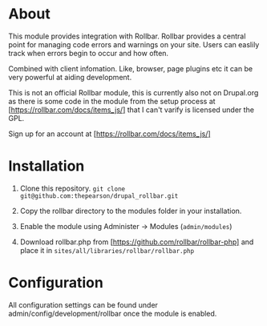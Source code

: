 About
=====

This module provides integration with Rollbar. Rollbar provides a central
point for managing code errors and warnings on your site. Users can easlily
track when errors begin to occur and how often.

Combined with client infomation. Like, browser, page plugins etc it can be
very powerful at aiding development.

This is not an official Rollbar module, this is currently also not on Drupal.org
as there is some code in the module from the setup process at [https://rollbar.com/docs/items_js/]
that I can't varify is licensed under the GPL.

Sign up for an account at [https://rollbar.com/docs/items_js/]


Installation
============

1. Clone this repository. `git clone git@github.com:thepearson/drupal_rollbar.git`

2. Copy the rollbar directory to the modules folder in your installation.

3. Enable the module using Administer -> Modules (`admin/modules`)

4. Download rollbar.php from [https://github.com/rollbar/rollbar-php] and place it
   in `sites/all/libraries/rollbar/rollbar.php`


Configuration
============

All configuration settings can be found under admin/config/development/rollbar
once the module is enabled.


